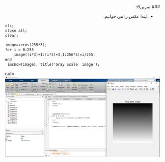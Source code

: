 <div dir="rtl">
###  تمرین6:<br/>
 </div>
 
<div dir ="rtl">

*   ابتدا عکس را می خوانیم.<br/>
</div>
 
 
```
clc;
close all;
clear;
```

```
image=zeros(255*3);
for i = 0:255
    image((i*3)+1:(i*3)+3,1:256*3)=i/255;
end
 imshow(image), title('Gray Scale  image');
 ```
 
 out=![out](image6.JPG)

